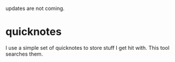 updates are not coming.

# quicknotes
I use a simple set of quicknotes to store stuff I get hit with. This tool searches them.
